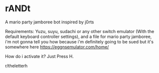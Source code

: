 # rANDt
A mario party jamboree bot inspired by j0rts

Requirements:
Yuzu, suyu, sudachi or any other switch emulator (With the default keyboard controller settings),
and a file for mario party jamboree, i'm not gonna tell you how because i'm definitely going to be sued but it's somewhere here https://eggnsemulator.com/home/

How do i activate it? Just Press H.

r/theletterh
